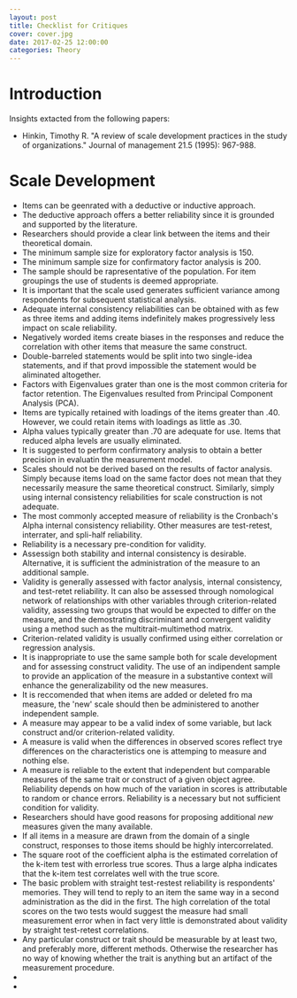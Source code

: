 ```yaml
---
layout: post
title: Checklist for Critiques
cover: cover.jpg
date: 2017-02-25 12:00:00
categories: Theory
---
```


# Introduction  

Insights extacted from the following papers:
- Hinkin, Timothy R. "A review of scale development practices in the study of organizations." Journal of management 21.5 (1995): 967-988.


# Scale Development  

- Items can be geenrated with a deductive or inductive approach.
- The deductive approach offers a better reliability since it is grounded and supported by the literature.
- Researchers should provide a clear link between the items and their theoretical domain.
- The minimum sample size for exploratory factor analysis is 150.
- The minimum sample size for confirmatory factor analysis is 200.
- The sample should be rapresentative of the population. For item groupings the use of students is deemed appropriate.
- It is important that the scale used generates sufficient variance among respondents for subsequent statistical analysis.
- Adequate internal consistency reliabilities can be obtained with as few as three items and adding items indefinitely makes progressively less impact on scale reliability.
- Negatively worded items create biases in the responses and reduce the correlation with other items that measure the same construct.
- Double-barreled statements would be split into two single-idea statements, and if that provd impossible the statement would be aliminated altogether.
- Factors with Eigenvalues grater than one is the most common criteria for factor retention. The Eigenvalues resulted from Principal Component Analysis (PCA).
- Items are typically retained with loadings of the items greater than .40. However, we could retain items with loadings as little as .30.
- Alpha values typically greater than .70 are adequate for use. Items that reduced alpha levels are usually eliminated.
- It is suggested to perform confirmatory analysis to obtain a better precision in evaluatin the measurement model.
- Scales should not be derived based on the results of factor analysis. Simply because items load on the same factor does not mean that they necessarily measure the same theoretical construct. Similarly, simply using internal consistency reliabilities for scale construction is not adequate.
- The most commonly accepted measure of reliability is the Cronbach's Alpha internal consistency reliability. Other measures are test-retest, interrater, and spli-half reliability.
- Reliability is a necessary pre-condition for validity.
- Assessign both stability and internal consistency is desirable. Alternative, it is sufficient the administration of the measure to an additional sample.
- Validity is generally assessed with factor analysis, internal consistency, and test-retet reliability. It can also be assessed through nomological network of relationships with other variables through criterion-related validity, assessing two groups that would be expected to differ on the measure, and the demostrating discriminant and convergent validity using a method such as the multitrait-multimethod matrix.
- Criterion-related validity is usually confirmed using either correlation or regression analysis.
- It is inappropriate to use the same sample both for scale development and for assessing construct validity. The use of an indipendent sample to provide an application of the measure in a substantive context will enhance the generalizability od the new measures.  
- It is reccomended that when items are added or deleted fro ma measure, the 'new' scale should then be administered to another independent sample.
- A measure may appear to be a valid index of some variable, but lack construct and/or criterion-related validity.
- A measure is valid when the differences in observed scores reflect trye differences on the characteristics one is attemping to measure and nothing else.
- A measure is reliable to the extent that independent but comparable measures of the same trait or construct of a given object agree. Reliability depends on how much of the variation in scores is attributable to random or chance errors. Reliability is a necessary but not sufficient condition for validity.
- Researchers should have good reasons for proposing additional *new* measures given the many available.
- If all items in a measure are drawn from the domain of a single construct, responses to those items should be highly intercorrelated.
- The square root of the coefficient alpha is the estimated correlation of the k-item test with errorless true scores. Thus a large alpha indicates that the k-item test correlates well with the true score.
- The basic problem with straight test-restest reliability is respondents' memories. They will tend to reply to an item the same way in a second administration as the did in the first. The high correlation of the total scores on the two tests would suggest the measure had small measurement error when in fact very little is demonstrated about validity by straight test-retest correlations.
- Any particular construct or trait should be measurable by at least two, and preferably more, different methods. Otherwise the researcher has no way of knowing whether the trait is anything but an artifact of the measurement procedure.
- 
- 